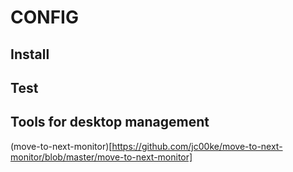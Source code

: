 # CONFIG

## Install

## Test

## Tools for desktop management
(move-to-next-monitor)[https://github.com/jc00ke/move-to-next-monitor/blob/master/move-to-next-monitor]
